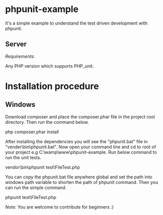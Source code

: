 phpunit-example
===============

It's a simple example to understand the test driven development with phpunit.

## Server

*Requirements:*

Any PHP version which supports PHP_unit.

# Installation procedure

## Windows

Download composer and place the composer.phar file in the project root directory. Then run the command below.

php composer.phar install


After installing the dependencies you will see the "phpunit.bat" file in "vender\bin\phpunit.bat". Now open your command line and cd to root of your project e.g C:\wamp\www\phpunit-example. Run below command to run the unit tests.

vendor\bin\phpunit test\FileTest.php

You can copy the phpunit.bat file anywhere global and set the path into windows path variable to shorten the path of phpunit command. Then you can run the simple command.

phpunit test\FileTest.php



*Note*: You are welcome to contribute for beginners :) 
